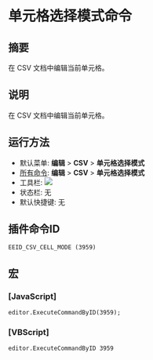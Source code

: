 # 单元格选择模式命令

## 摘要

在 CSV 文档中编辑当前单元格。

## 说明

在 CSV 文档中编辑当前单元格。

## 运行方法

- 默认菜单: **编辑** \> **CSV** \> **单元格选择模式**
- [所有命令](../tools/all_commands): **编辑** \> **CSV** \> **单元格选择模式**
- 工具栏: ![](../../images/cell_selection_mode..png)
- 状态栏: 无
- 默认快捷键: 无

## 插件命令ID

```
EEID_CSV_CELL_MODE (3959)
```

## 宏

### \[JavaScript\]

```
editor.ExecuteCommandByID(3959);
```

### \[VBScript\]

```
editor.ExecuteCommandByID 3959
```
